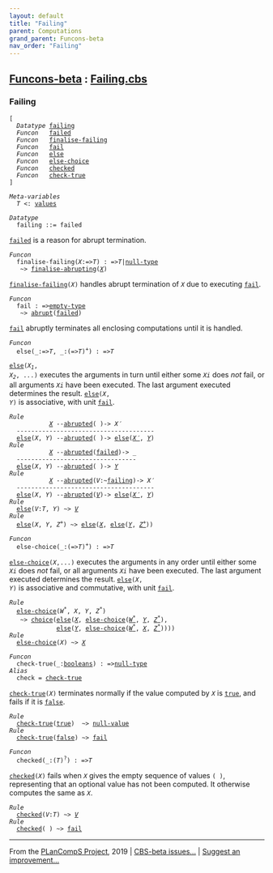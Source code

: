 ```yaml
---
layout: default
title: "Failing"
parent: Computations
grand_parent: Funcons-beta
nav_order: "Failing"
---
```


[Funcons-beta] : [Failing.cbs]
-----------------------------

### Failing

<div class="highlighter-rouge"><pre class="highlight"><code>[
  <i class="keyword">Datatype</i> <span class="name"><a href="#Name_failing">failing</a></span>
  <i class="keyword">Funcon</i>   <span class="name"><a href="#Name_failed">failed</a></span>
  <i class="keyword">Funcon</i>   <span class="name"><a href="#Name_finalise-failing">finalise-failing</a></span>
  <i class="keyword">Funcon</i>   <span class="name"><a href="#Name_fail">fail</a></span>
  <i class="keyword">Funcon</i>   <span class="name"><a href="#Name_else">else</a></span>
  <i class="keyword">Funcon</i>   <span class="name"><a href="#Name_else-choice">else-choice</a></span>
  <i class="keyword">Funcon</i>   <span class="name"><a href="#Name_checked">checked</a></span>
  <i class="keyword">Funcon</i>   <span class="name"><a href="#Name_check-true">check-true</a></span>
]</code></pre></div>



<div class="highlighter-rouge"><pre class="highlight"><code><i class="keyword">Meta-variables</i>
  <span id="PartVariable_T"><i class="var">T</i></span> <: <span class="name"><a href="../../../Values/Value-Types/index.html#Name_values">values</a></span></code></pre></div>



<div class="highlighter-rouge"><pre class="highlight"><code><i class="keyword">Datatype</i>
  <span class="name"><span id="Name_failing">failing</span></span> ::= <span id="Name_failed">failed</span></code></pre></div>

  <code><span class="name"><a href="#Name_failed">failed</a></span></code> is a reason for abrupt termination.



<div class="highlighter-rouge"><pre class="highlight"><code><i class="keyword">Funcon</i>
  <span class="name"><span id="Name_finalise-failing">finalise-failing</span></span>(<span id="Variable88_X"><i class="var">X</i></span>:=><span id="Variable93_T"><i class="var">T</i></span>) : =><span id="Variable108_T"><i class="var">T</i></span>|<span class="name"><a href="../../../Values/Primitive/Null/index.html#Name_null-type">null-type</a></span>
   ~> <span class="name"><a href="../Abrupting/index.html#Name_finalise-abrupting">finalise-abrupting</a></span>(<a href="#Variable88_X"><i class="var">X</i></a>)</code></pre></div>


  <code><span class="name"><a href="#Name_finalise-failing">finalise-failing</a></span>(<i class="var">X</i>)</code> handles abrupt termination of <code><i class="var">X</i></code> due to executing <code><span class="name"><a href="#Name_fail">fail</a></span></code>.



<div class="highlighter-rouge"><pre class="highlight"><code><i class="keyword">Funcon</i>
  <span class="name"><span id="Name_fail">fail</span></span> : =><span class="name"><a href="../../../Values/Value-Types/index.html#Name_empty-type">empty-type</a></span>
   ~> <span class="name"><a href="../Abrupting/index.html#Name_abrupt">abrupt</a></span>(<span class="name"><a href="#Name_failed">failed</a></span>)</code></pre></div>


  <code><span class="name"><a href="#Name_fail">fail</a></span></code> abruptly terminates all enclosing computations until it is handled.



<div class="highlighter-rouge"><pre class="highlight"><code><i class="keyword">Funcon</i>
  <span class="name"><span id="Name_else">else</span></span>(_:=><span id="Variable220_T"><i class="var">T</i></span>, _:(=><span id="Variable233_T"><i class="var">T</i></span>)<sup class="sup">+</sup>) : =><span id="Variable256_T"><i class="var">T</i></span></code></pre></div>

  <code><span class="name"><a href="#Name_else">else</a></span>(<i class="var">X<sub class="sub">1</sub></i>, <i class="var">X<sub class="sub">2</sub></i>, ...)</code> executes the arguments in turn until either some
  <code><i class="var">Xi</i></code> does *not* fail, or all arguments <code><i class="var">Xi</i></code> have been executed.
  The last argument executed determines the result.
  <code><span class="name"><a href="#Name_else">else</a></span>(<i class="var">X</i>, <i class="var">Y</i>)</code> is associative, with unit <code><span class="name"><a href="#Name_fail">fail</a></span></code>.

<div class="highlighter-rouge"><pre class="highlight"><code><i class="keyword">Rule</i>
           <a href="#Variable409_X"><i class="var">X</i></a> --<span class="ent-name"><a href="../Abrupting/index.html#Name_abrupted">abrupted</a></span>( )-> <span id="Variable396_X'"><i class="var">X&prime;</i></span>
  --------------------------------------
  <span class="name"><a href="#Name_else">else</a></span>(<span id="Variable409_X"><i class="var">X</i></span>, <span id="Variable414_Y"><i class="var">Y</i></span>) --<span class="ent-name"><a href="../Abrupting/index.html#Name_abrupted">abrupted</a></span>( )-> <span class="name"><a href="#Name_else">else</a></span>(<a href="#Variable396_X'"><i class="var">X&prime;</i></a>, <a href="#Variable414_Y"><i class="var">Y</i></a>)
<i class="keyword">Rule</i>
           <a href="#Variable496_X"><i class="var">X</i></a> --<span class="ent-name"><a href="../Abrupting/index.html#Name_abrupted">abrupted</a></span>(<span class="name"><a href="#Name_failed">failed</a></span>)-> _
  ---------------------------------
  <span class="name"><a href="#Name_else">else</a></span>(<span id="Variable496_X"><i class="var">X</i></span>, <span id="Variable501_Y"><i class="var">Y</i></span>) --<span class="ent-name"><a href="../Abrupting/index.html#Name_abrupted">abrupted</a></span>( )-> <a href="#Variable501_Y"><i class="var">Y</i></a>
<i class="keyword">Rule</i>
           <a href="#Variable578_X"><i class="var">X</i></a> --<span class="ent-name"><a href="../Abrupting/index.html#Name_abrupted">abrupted</a></span>(<span id="Variable544_V"><i class="var">V</i></span>:~<span class="name"><a href="#Name_failing">failing</a></span>)-> <span id="Variable565_X'"><i class="var">X&prime;</i></span>
  --------------------------------------
  <span class="name"><a href="#Name_else">else</a></span>(<span id="Variable578_X"><i class="var">X</i></span>, <span id="Variable583_Y"><i class="var">Y</i></span>) --<span class="ent-name"><a href="../Abrupting/index.html#Name_abrupted">abrupted</a></span>(<a href="#Variable544_V"><i class="var">V</i></a>)-> <span class="name"><a href="#Name_else">else</a></span>(<a href="#Variable565_X'"><i class="var">X&prime;</i></a>, <a href="#Variable583_Y"><i class="var">Y</i></a>)
<i class="keyword">Rule</i>
  <span class="name"><a href="#Name_else">else</a></span>(<span id="Variable638_V"><i class="var">V</i></span>:<i class="var">T</i>, <span id="Variable649_Y"><i class="var">Y</i></span>) ~> <a href="#Variable638_V"><i class="var">V</i></a>
<i class="keyword">Rule</i>
  <span class="name"><a href="#Name_else">else</a></span>(<span id="Variable670_X"><i class="var">X</i></span>, <span id="Variable675_Y"><i class="var">Y</i></span>, <span id="Variable681_Z+"><i class="var">Z<sup class="sup">+</sup></i></span>) ~> <span class="name"><a href="#Name_else">else</a></span>(<a href="#Variable670_X"><i class="var">X</i></a>, <span class="name"><a href="#Name_else">else</a></span>(<a href="#Variable675_Y"><i class="var">Y</i></a>, <a href="#Variable681_Z+"><i class="var">Z<sup class="sup">+</sup></i></a>))</code></pre></div>



<div class="highlighter-rouge"><pre class="highlight"><code><i class="keyword">Funcon</i>
  <span class="name"><span id="Name_else-choice">else-choice</span></span>(_:(=><span id="Variable734_T"><i class="var">T</i></span>)<sup class="sup">+</sup>) : =><span id="Variable756_T"><i class="var">T</i></span></code></pre></div>

  <code><span class="name"><a href="#Name_else-choice">else-choice</a></span>(<i class="var">X</i>,...)</code> executes the arguments in any order until either some
  <code><i class="var">Xi</i></code> does *not* fail, or all arguments <code><i class="var">Xi</i></code> have been executed.
  The last argument executed determines the result.
  <code><span class="name"><a href="#Name_else">else</a></span>(<i class="var">X</i>, <i class="var">Y</i>)</code> is associative and commutative, with unit <code><span class="name"><a href="#Name_fail">fail</a></span></code>.

<div class="highlighter-rouge"><pre class="highlight"><code><i class="keyword">Rule</i>
  <span class="name"><a href="#Name_else-choice">else-choice</a></span>(<span id="Variable870_W*"><i class="var">W<sup class="sup">*</sup></i></span>, <span id="Variable875_X"><i class="var">X</i></span>, <span id="Variable880_Y"><i class="var">Y</i></span>, <span id="Variable886_Z*"><i class="var">Z<sup class="sup">*</sup></i></span>)
   ~> <span class="name"><a href="../../Normal/Flowing/index.html#Name_choice">choice</a></span>(<span class="name"><a href="#Name_else">else</a></span>(<a href="#Variable875_X"><i class="var">X</i></a>, <span class="name"><a href="#Name_else-choice">else-choice</a></span>(<a href="#Variable870_W*"><i class="var">W<sup class="sup">*</sup></i></a>, <a href="#Variable880_Y"><i class="var">Y</i></a>, <a href="#Variable886_Z*"><i class="var">Z<sup class="sup">*</sup></i></a>), 
             <span class="name"><a href="#Name_else">else</a></span>(<a href="#Variable880_Y"><i class="var">Y</i></a>, <span class="name"><a href="#Name_else-choice">else-choice</a></span>(<a href="#Variable870_W*"><i class="var">W<sup class="sup">*</sup></i></a>, <a href="#Variable875_X"><i class="var">X</i></a>, <a href="#Variable886_Z*"><i class="var">Z<sup class="sup">*</sup></i></a>))))
<i class="keyword">Rule</i>
  <span class="name"><a href="#Name_else-choice">else-choice</a></span>(<span id="Variable990_X"><i class="var">X</i></span>) ~> <a href="#Variable990_X"><i class="var">X</i></a></code></pre></div>

<div class="highlighter-rouge"><pre class="highlight"><code><i class="keyword">Funcon</i>
  <span class="name"><span id="Name_check-true">check-true</span></span>(_:<span class="name"><a href="../../../Values/Primitive/Booleans/index.html#Name_booleans">booleans</a></span>) : =><span class="name"><a href="../../../Values/Primitive/Null/index.html#Name_null-type">null-type</a></span>
<i class="keyword">Alias</i>
  <span class="name"><span id="Name_check">check</span></span> = <span class="name"><a href="#Name_check-true">check-true</a></span></code></pre></div>


  <code><span class="name"><a href="#Name_check-true">check-true</a></span>(<i class="var">X</i>)</code> terminates normally if the value computed by <code><i class="var">X</i></code> is <code><span class="name"><a href="../../../Values/Primitive/Booleans/index.html#Name_true">true</a></span></code>,
  and fails if it is <code><span class="name"><a href="../../../Values/Primitive/Booleans/index.html#Name_false">false</a></span></code>.

<div class="highlighter-rouge"><pre class="highlight"><code><i class="keyword">Rule</i>
  <span class="name"><a href="#Name_check-true">check-true</a></span>(<span class="name"><a href="../../../Values/Primitive/Booleans/index.html#Name_true">true</a></span>)  ~> <span class="name"><a href="../../../Values/Primitive/Null/index.html#Name_null-value">null-value</a></span>
<i class="keyword">Rule</i>
  <span class="name"><a href="#Name_check-true">check-true</a></span>(<span class="name"><a href="../../../Values/Primitive/Booleans/index.html#Name_false">false</a></span>) ~> <span class="name"><a href="#Name_fail">fail</a></span></code></pre></div>



<div class="highlighter-rouge"><pre class="highlight"><code><i class="keyword">Funcon</i> 
  <span class="name"><span id="Name_checked">checked</span></span>(_:(<span id="Variable1123_T"><i class="var">T</i></span>)<sup class="sup">?</sup>) : =><span id="Variable1144_T"><i class="var">T</i></span></code></pre></div>

  <code><span class="name"><a href="#Name_checked">checked</a></span>(<i class="var">X</i>)</code> fails when <code><i class="var">X</i></code> gives the empty sequence of values <code>( )</code>,
  representing that an optional value has not been computed. It otherwise
  computes the same as <code><i class="var">X</i></code>.

<div class="highlighter-rouge"><pre class="highlight"><code><i class="keyword">Rule</i>
  <span class="name"><a href="#Name_checked">checked</a></span>(<span id="Variable1217_V"><i class="var">V</i></span>:<i class="var">T</i>) ~> <a href="#Variable1217_V"><i class="var">V</i></a>
<i class="keyword">Rule</i>
  <span class="name"><a href="#Name_checked">checked</a></span>( ) ~> <span class="name"><a href="#Name_fail">fail</a></span></code></pre></div>



____

From the [PLanCompS Project], 2019 | [CBS-beta issues...] | [Suggest an improvement...]

[Failing.cbs]: Failing.cbs 
  "CBS SOURCE FILE"
[Funcons-beta]: /docs/Funcons-beta
 "FUNCONS-BETA"
[Unstable-Funcons-beta]: /docs/Unstable-Funcons-beta
  "UNSTABLE-FUNCONS-BETA"
[Languages-beta]: /docs/Languages-beta
  "LANGUAGES-BETA"
[Unstable-Languages-beta]: /docs/Unstable-Languages-beta
  "UNSTABLE-LANGUAGES-BETA"
[CBS-beta]:  "CBS-BETA"
[PLanCompS Project]: http://plancomps.org
  "PROGRAMMING LANGUAGE COMPONENTS AND SPECIFICATIONS PROJECT HOME PAGE"
[CBS-beta issues...]: https://github.com/plancomps/plancomps.github.io/issues
  "CBS-BETA ISSUE REPORTS ON GITHUB"
[Suggest an improvement...]: mailto:plancomps@gmail.com?Subject=CBS-beta%20-%20comment&Body=Re%3A%20CBS-beta%20specification%20at%20Computations/Abnormal/Failing/Failing.cbs%0A%0AComment/Query/Issue/Suggestion%3A%0A%0A%0ASignature%3A%0A 
  "GENERATE AN EMAIL TEMPLATE"
